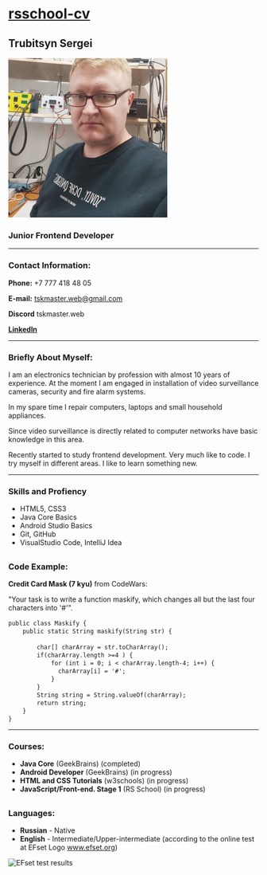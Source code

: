 # [rsschool-cv](# "CV Markdown&Git")

## Trubitsyn Sergei 
![My photo](/img/myPhoto.jpg)

### Junior Frontend Developer
***
### Contact Information:
**Phone:** +7 777 418 48 05 

**E-mail:** tskmaster.web@gmail.com

**Discord** tskmaster.web

[**LinkedIn**](www.linkedin.com/in/tskmasterweb "LinkedIn Profile")
***
### Briefly About Myself:
I am an electronics technician by profession with almost 10 years of experience. At the moment I am engaged in installation of video surveillance cameras, security and fire alarm systems. 

In my spare time I repair computers, laptops and small household appliances.

Since video surveillance is directly related to computer networks have basic knowledge in this area.

Recently started to study frontend development. Very much like to code. I try myself in different areas. I like to learn something new.

***
### Skills and Profiency

* HTML5, CSS3
* Java Core Basics
* Android Studio Basics
* Git, GitHub
* VisualStudio Code, IntelliJ Idea
##
### Code Example:

**Credit Card Mask (7 kyu)** from CodeWars:

"Your task is to write a function maskify, which changes all but the last four characters into '#'".
```
public class Maskify {
    public static String maskify(String str) {

        char[] charArray = str.toCharArray();
        if(charArray.length >=4 ) {
            for (int i = 0; i < charArray.length-4; i++) {
              charArray[i] = '#';
            }
        }
        String string = String.valueOf(charArray);
        return string;
    }
}
``````
***
### Courses:
* **Java Core** (GeekBrains) (completed)
* **Android Developer** (GeekBrains) (in progress)
* **HTML and CSS Tutorials** (w3schools) (in progress)
* **JavaScript/Front-end. Stage 1** (RS School) (in progress)
##

### Languages:

* **Russian** - Native
* **English** - Intermediate/Upper-intermediate (according to the online test at EFset Logo www.efset.org)

![EFset test results](/img/english_test.png)


 



